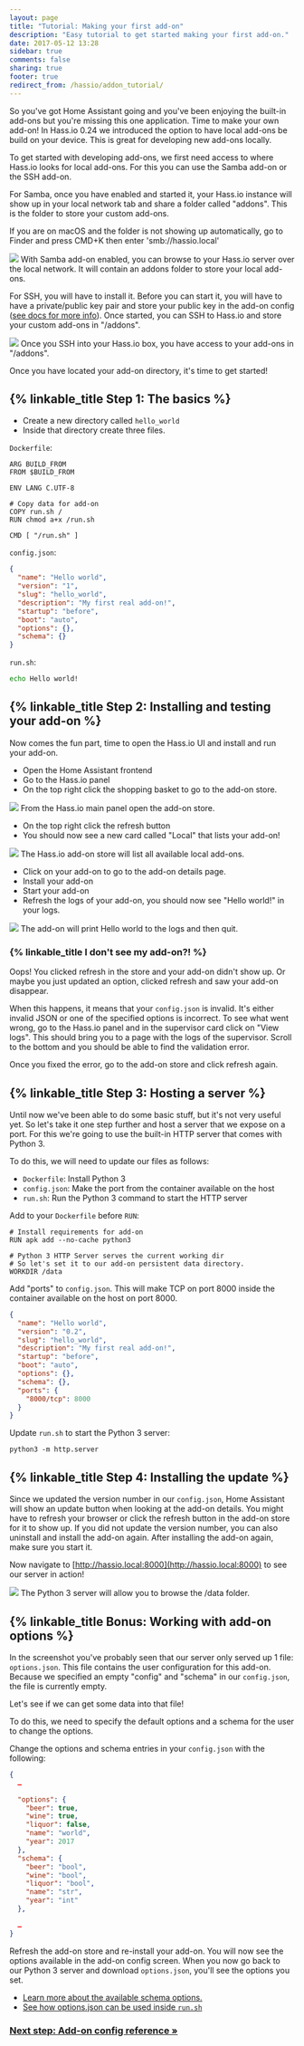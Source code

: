 ```yaml
---
layout: page
title: "Tutorial: Making your first add-on"
description: "Easy tutorial to get started making your first add-on."
date: 2017-05-12 13:28
sidebar: true
comments: false
sharing: true
footer: true
redirect_from: /hassio/addon_tutorial/
---
```


So you've got Home Assistant going and you've been enjoying the built-in add-ons but you're missing this one application. Time to make your own add-on! In Hass.io 0.24 we introduced the option to have local add-ons be build on your device. This is great for developing new add-ons locally.

To get started with developing add-ons, we first need access to where Hass.io looks for local add-ons. For this you can use the Samba add-on or the SSH add-on.

For Samba, once you have enabled and started it, your Hass.io instance will show up in your local network tab and share a folder called "addons". This is the folder to store your custom add-ons.

If you are on macOS and the folder is not showing up automatically, go to Finder and press CMD+K then enter 'smb://hassio.local'

<p class='img'>
<img src='/images/hassio/tutorial/samba.png' />
With Samba add-on enabled, you can browse to your Hass.io server over the local network. It will contain an addons folder to store your local add-ons.
</p>

For SSH, you will have to install it. Before you can start it, you will have to have a private/public key pair and store your public key in the add-on config ([see docs for more info][ssh]). Once started, you can SSH to Hass.io and store your custom add-ons in "/addons".

<p class='img'>
<img src='/images/hassio/tutorial/ssh.png' />
Once you SSH into your Hass.io box, you have access to your add-ons in "/addons".
</p>

Once you have located your add-on directory, it's time to get started!

[ssh]: /addons/ssh/

## {% linkable_title Step 1: The basics %}

 - Create a new directory called `hello_world`
 - Inside that directory create three files.

`Dockerfile`:
```
ARG BUILD_FROM
FROM $BUILD_FROM

ENV LANG C.UTF-8

# Copy data for add-on
COPY run.sh /
RUN chmod a+x /run.sh

CMD [ "/run.sh" ]
```

`config.json`:
```json
{
  "name": "Hello world",
  "version": "1",
  "slug": "hello_world",
  "description": "My first real add-on!",
  "startup": "before",
  "boot": "auto",
  "options": {},
  "schema": {}
}
```

`run.sh`:
```bash
echo Hello world!
```

## {% linkable_title Step 2: Installing and testing your add-on %}

Now comes the fun part, time to open the Hass.io UI and install and run your add-on.

 - Open the Home Assistant frontend
 - Go to the Hass.io panel
 - On the top right click the shopping basket to go to the add-on store.

<p class='img'>
<img src='/images/hassio/screenshots/main_panel_addon_store.png' />
From the Hass.io main panel open the add-on store.
</p>

 - On the top right click the refresh button
 - You should now see a new card called "Local" that lists your add-on!

<p class='img'>
<img src='/images/hassio/screenshots/local_repository.png' />
The Hass.io add-on store will list all available local add-ons.
</p>

 - Click on your add-on to go to the add-on details page.
 - Install your add-on
 - Start your add-on
 - Refresh the logs of your add-on, you should now see "Hello world!" in your logs.

<p class='img'>
<img src='/images/hassio/tutorial/addon_hello_world_logs.png' />
The add-on will print Hello world to the logs and then quit.
</p>

### {% linkable_title I don't see my add-on?! %}

Oops! You clicked refresh in the store and your add-on didn't show up. Or maybe you just updated an option, clicked refresh and saw your add-on disappear.

When this happens, it means that your `config.json` is invalid. It's either invalid JSON or one of the specified options is incorrect. To see what went wrong, go to the Hass.io panel and in the supervisor card click on "View logs". This should bring you to a page with the logs of the supervisor. Scroll to the bottom and you should be able to find the validation error.

Once you fixed the error, go to the add-on store and click refresh again.

## {% linkable_title Step 3: Hosting a server %}

Until now we've been able to do some basic stuff, but it's not very useful yet. So let's take it one step further and host a server that we expose on a port. For this we're going to use the built-in HTTP server that comes with Python 3.

To do this, we will need to update our files as follows:

 - `Dockerfile`: Install Python 3
 - `config.json`: Make the port from the container available on the host
 - `run.sh`: Run the Python 3 command to start the HTTP server

Add to your `Dockerfile` before `RUN`:

```
# Install requirements for add-on
RUN apk add --no-cache python3

# Python 3 HTTP Server serves the current working dir
# So let's set it to our add-on persistent data directory.
WORKDIR /data
```

Add "ports" to `config.json`. This will make TCP on port 8000 inside the container available on the host on port 8000.

```json
{
  "name": "Hello world",
  "version": "0.2",
  "slug": "hello_world",
  "description": "My first real add-on!",
  "startup": "before",
  "boot": "auto",
  "options": {},
  "schema": {},
  "ports": {
    "8000/tcp": 8000
  }
}
```

Update `run.sh` to start the Python 3 server:

```
python3 -m http.server
```

## {% linkable_title Step 4: Installing the update %}

Since we updated the version number in our `config.json`, Home Assistant will show an update button when looking at the add-on details. You might have to refresh your browser or click the refresh button in the add-on store for it to show up. If you did not update the version number, you can also uninstall and install the add-on again. After installing the add-on again, make sure you start it.

Now navigate to [http://hassio.local:8000](http://hassio.local:8000) to see our server in action!

<p class='img'>
<img src='/images/hassio/tutorial/python3-http-server.png' />
The Python 3 server will allow you to browse the /data folder.
</p>

## {% linkable_title Bonus: Working with add-on options %}

In the screenshot you've probably seen that our server only served up 1 file: `options.json`. This file contains the user configuration for this add-on. Because we specified an empty "config" and "schema" in our `config.json`, the file is currently empty.

Let's see if we can get some data into that file!

To do this, we need to specify the default options and a schema for the user to change the options.

Change the options and schema entries in your `config.json` with the following:

```json
{
  …

  "options": {
    "beer": true,
    "wine": true,
    "liquor": false,
    "name": "world",
    "year": 2017
  },
  "schema": {
    "beer": "bool",
    "wine": "bool",
    "liquor": "bool",
    "name": "str",
    "year": "int"
  },

  …
}
```

Refresh the add-on store and re-install your add-on. You will now see the options available in the add-on config screen. When you now go back to our Python 3 server and download `options.json`, you'll see the options you set.

 - [Learn more about the available schema options.](/hassio/addon_config/#options--schema)
 - [See how options.json can be used inside `run.sh`](https://github.com/home-assistant/hassio-addons/blob/master/mosquitto/run.sh#L4-L6)

### [Next step: Add-on config reference &raquo;](/developers/hassio/addon_config/)
